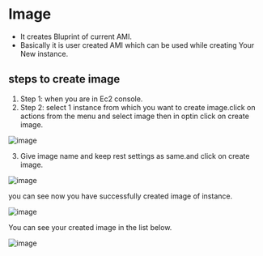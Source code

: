 # **Image**

-	It creates Bluprint of current AMI.
-	Basically it is user created AMI which can be used while creating Your New instance.

## steps to create image

1.	Step 1: when you are in Ec2 console.
2.	Step 2: select 1 instance from which you want to create image.click on actions from the menu and select image then in optin click on create image.


![image](https://user-images.githubusercontent.com/63588827/81085318-b65eb780-8f14-11ea-816a-cf2976c788e9.png)


3.	Give image name and keep rest settings as same.and click on create image.


![image](https://user-images.githubusercontent.com/63588827/81090456-6505f680-8f1b-11ea-99f4-6e57416bd8b1.png)


you can see now you have successfully created image of instance.



![image](https://user-images.githubusercontent.com/63588827/81090630-ab5b5580-8f1b-11ea-971c-be555aaf059b.png)


You can see your created image in the list below.

![image](https://user-images.githubusercontent.com/63588827/81090713-c7f78d80-8f1b-11ea-82d9-a9051d766b6b.png)

 

 


